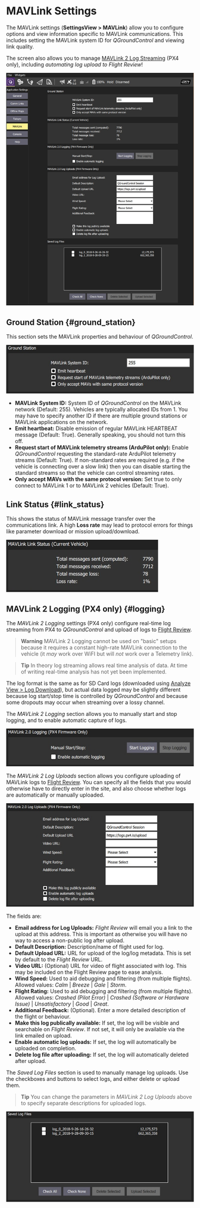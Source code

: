 # MAVLink Settings

The MAVLink settings (**SettingsView > MAVLink**) allow you to configure options and view information specific to MAVLink communications.
This includes setting the MAVLink system ID for *QGroundControl* and viewing link quality.

The screen also allows you to manage [MAVLink 2 Log Streaming](#logging) (PX4 only), including *automating log upload to Flight Review*!

![MAVLink settings screen](../../assets/settings/mavlink/overview.jpg)

## Ground Station {#ground_station}

This section sets the MAVLink properties and behaviour of *QGroundControl*.

![Ground Station](../../assets/settings/mavlink/ground_station.jpg)

- **MAVLink System ID:** System ID of *QGroundControl* on the MAVLink network (Default: 255).
  Vehicles are typically allocated IDs from 1. 
  You may have to specify another ID if there are multiple ground stations or MAVLink applications on the network. 
- **Emit heartbeat:** Disable emission of regular MAVLink HEARTBEAT message (Default: True).
  Generally speaking, you should not turn this off.
- **Request start of MAVLink telemetry streams (ArduPilot only):** Enable *QGroundControl* requesting the standard-rate ArduPilot telemetry streams (Default: True). 
  If non-standard rates are required (e.g. if the vehicle is connecting over a slow link) then you can disable starting the standard streams so that the vehicle can control streaming rates.
- **Only accept MAVs with the same protocol version:** Set true to only connect to MAVLink 1 or to MAVLink 2 vehicles (Default: True).

## Link Status {#link_status}

This shows the status of MAVLink message transfer over the communications link. 
A high **Loss rate** may lead to protocol errors for things like parameter download or mission upload/download.

![Link Status](../../assets/settings/mavlink/link_status.jpg)

## MAVLink 2 Logging (PX4 only) {#logging}

The *MAVLink 2 Logging* settings (PX4 only) configure real-time log streaming from PX4 to *QGroundControl* and upload of logs to [Flight Review](https://logs.px4.io).

> **Warning** MAVLink 2 Logging cannot be used on "basic" setups because it requires a constant high-rate MAVLink connection to the vehicle (it *may* work over WiFI but will *not* work over a Telemetry link).

<span></span>
> **Tip** In theory log streaming allows real time analysis of data.
  At time of writing real-time analysis has not yet been implemented.
  
The log format is the same as for SD Card logs (downloaded using [Analyze View > Log Download](../analyze_view/log_download.md)), but actual data logged may be slightly different because log start/stop time is controlled by *QGroundControl* and because some dropouts may occur when streaming over a lossy channel.

The *MAVLink 2 Logging* section allows you to manually start and stop logging, and to enable automatic capture of logs. 

![MAVLink 2 Logging](../../assets/settings/mavlink/mavlink2_logging.jpg)

The *MAVLink 2 Log Uploads* section allows you configure uploading of MAVLink logs to [Flight Review](https://logs.px4.io).
You can specify all the fields that you would otherwise have to directly enter in the site, and also choose whether logs are automatically or manually uploaded.

![MAVLink 2 Log Uploads](../../assets/settings/mavlink/mavlink2_log_uploads.jpg)

The fields are:
- **Email address for Log Uploads:** *Flight Review* will email you a link to the upload at this address.
  This is important as otherwise you will have no way to access a non-public log after upload.
- **Default Description:** Description/name of flight used for log.
- **Default Upload URL:** URL for upload of the log/log metadata.
  This is set by default to the *Flight Review* URL.
- **Video URL:** (Optional) URL for video of flight associated with log.
  This may be included on the Flight Review page to ease analysis.
- **Wind Speed:** Used to aid debugging and filtering (from multiple flights). Allowed values: *Calm* | *Breeze* | *Gale* | *Storm*. 
- **Flight Rating:** Used to aid debugging and filtering (from multiple flights). Allowed values: *Crashed (Pilot Error)* | *Crashed (Software or Hardware Issue)* | *Unsatisfactory* | *Good* | *Great*.
- **Additional Feedback:** (Optional). Enter a more detailed description of the flight or behaviour.
- **Make this log publically available:** If set, the log will be visible and searchable on *Flight Review*. 
  If not set, it will only be available via the link emailed on upload.
- **Enable automatic log uploads:** If set, the log will automatically be uploaded on completion.
- **Delete log file after uploading:** If set, the log will automatically deleted after upload.

The *Saved Log Files* section is used to manually manage log uploads.
Use the checkboxes and buttons to select logs, and either delete or upload them.

> **Tip** You can change the parameters in *MAVLink 2 Log Uploads* above to specify separate descriptions for uploaded logs.

![Saved log files](../../assets/settings/mavlink/saved_log_files.jpg)
